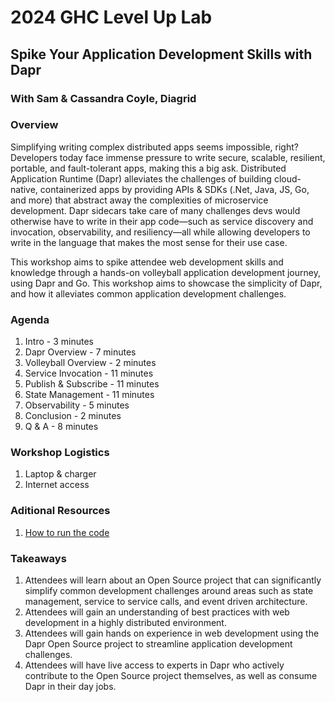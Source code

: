 # 2024 GHC Level Up Lab
## Spike Your Application Development Skills with Dapr
### With Sam & Cassandra Coyle, Diagrid

### Overview
Simplifying writing complex distributed apps seems impossible, right? Developers today face immense pressure to write secure, scalable, resilient, portable, and fault-tolerant apps, making this a big ask.
Distributed Application Runtime (Dapr) alleviates the challenges of building cloud-native, containerized apps by providing APIs & SDKs (.Net, Java, JS, Go, and more) that abstract away the complexities of microservice development. Dapr sidecars take care of many challenges devs would otherwise have to write in their app code—such as service discovery and invocation, observability, and resiliency—all while allowing developers to write in the language that makes the most sense for their use case.

This workshop aims to spike attendee web development skills and knowledge through a hands-on volleyball application development journey, using Dapr and Go. This workshop aims to showcase the simplicity of Dapr, and how it alleviates common application development challenges.

### Agenda
1. Intro - 3 minutes
2. Dapr Overview - 7 minutes
3. Volleyball Overview - 2 minutes
4. Service Invocation - 11 minutes
5. Publish & Subscribe - 11 minutes
6. State Management - 11 minutes
7. Observability - 5 minutes
8. Conclusion - 2 minutes
9. Q & A - 8 minutes

### Workshop Logistics
1. Laptop & charger
2. Internet access

### Aditional Resources
1. [How to run the code](./runningTheCode.md)

### Takeaways
1. Attendees will learn about an Open Source project that can significantly simplify common development challenges around areas such as state management, service to service calls, and event driven architecture.
2. Attendees will gain an understanding of best practices with web development in a highly distributed environment.
3. Attendees will gain hands on experience in web development using the Dapr Open Source project to streamline application development challenges.
4. Attendees will have live access to experts in Dapr who actively contribute to the Open Source project themselves, as well as consume Dapr in their day jobs.